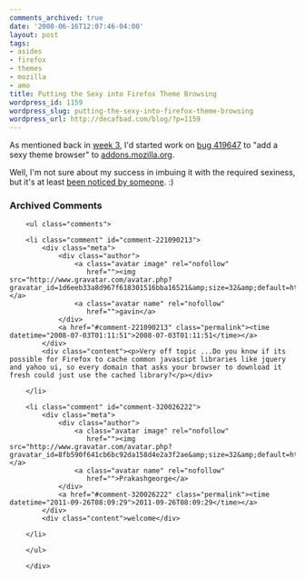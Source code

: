 ```yaml
---
comments_archived: true
date: '2008-06-16T12:07:46-04:00'
layout: post
tags:
- asides
- firefox
- themes
- mozilla
- amo
title: Putting the Sexy into Firefox Theme Browsing
wordpress_id: 1159
wordpress_slug: putting-the-sexy-into-firefox-theme-browsing
wordpress_url: http://decafbad.com/blog/?p=1159
---
```

As mentioned back in [week 3][week3], I'd started work on [bug 419647][bug] to "add a sexy theme browser" to [addons.mozilla.org][amo].  

Well, I'm not sure about my success in imbuing it with the required sexiness, but it's at least [been noticed by someone][noticed]. :)

[amo]: https://addons.mozilla.org/
[noticed]: http://www.ghacks.net/2008/06/15/firefox-themes-website-updated/
[week3]: http://decafbad.com/blog/2008/05/22/week-3-at-mozilla
[bug]: https://bugzilla.mozilla.org/show_bug.cgi?id=419647

<div id="comments" class="comments archived-comments">
            <h3>Archived Comments</h3>
            
        <ul class="comments">
            
        <li class="comment" id="comment-221090213">
            <div class="meta">
                <div class="author">
                    <a class="avatar image" rel="nofollow" 
                       href=""><img src="http://www.gravatar.com/avatar.php?gravatar_id=1d6eeb33a8d967f618301516bba16521&amp;size=32&amp;default=http://mediacdn.disqus.com/1320279820/images/noavatar32.png"/></a>
                    <a class="avatar name" rel="nofollow" 
                       href="">gavin</a>
                </div>
                <a href="#comment-221090213" class="permalink"><time datetime="2008-07-03T01:11:51">2008-07-03T01:11:51</time></a>
            </div>
            <div class="content"><p>Very off topic ...Do you know if its possible for Firefox to cache common javascipt libraries like jquery and yahoo ui, so every domain that asks your browser to download it fresh could just use the cached library?</p></div>
            
        </li>
    
        <li class="comment" id="comment-320026222">
            <div class="meta">
                <div class="author">
                    <a class="avatar image" rel="nofollow" 
                       href=""><img src="http://www.gravatar.com/avatar.php?gravatar_id=8fb590f641cb6bc92da158d4e2a3f2ae&amp;size=32&amp;default=http://mediacdn.disqus.com/1320279820/images/noavatar32.png"/></a>
                    <a class="avatar name" rel="nofollow" 
                       href="">Prakashgeorge</a>
                </div>
                <a href="#comment-320026222" class="permalink"><time datetime="2011-09-26T08:09:29">2011-09-26T08:09:29</time></a>
            </div>
            <div class="content">welcome</div>
            
        </li>
    
        </ul>
    
        </div>
    